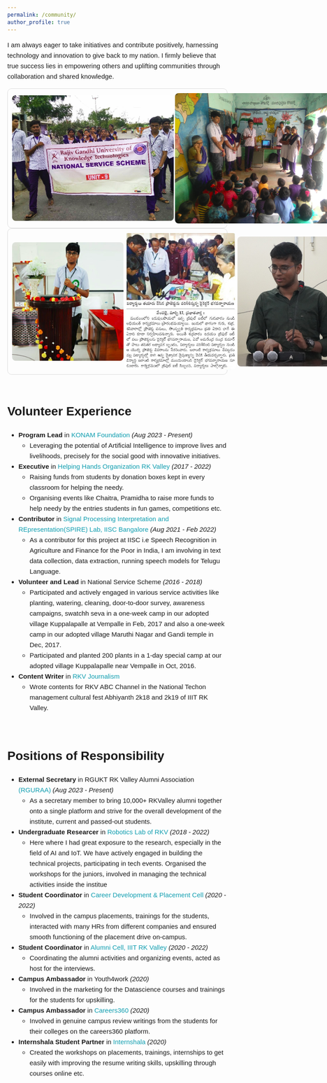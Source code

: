 ```yaml
---
permalink: /community/
author_profile: true
---
```

<div class="content-container" style="font-family: Arial, sans-serif; line-height: 1.6;">

<p style="font-size: 15px;">I am always eager to take initiatives and contribute positively, harnessing technology and innovation to give back to my nation. I firmly believe that true success lies in empowering others and uplifting communities through collaboration and shared knowledge.</p>
    
  <style>
        .talk-item {
            color: #1B1212;
            border: 1px solid #ddd;
            border-radius: 10px;
            padding: 10px;
            display: flex;
            align-items: center;
            gap: 3px;
            transition: box-shadow 0.3s ease; /* Smooth transition for shadow */
        }
    
        .talk-item:hover {
            box-shadow: 0 4px 15px rgba(0, 0, 0, 0.2); /* Shadow effect on hover */
        }
    
        .talk-image {
            width: 370px;
            height: auto;
            border-radius: 8px;
        }
        .talk-image1 {
            width: 255px;
            height: auto;
            border-radius: 8px;
        }
    </style>
   
  <div class="talk-container">
        <div class="talk-item">
            <img src="../images/g3.jpg" alt="Talk 1" class="talk-image" />
            <img src="../images/g8.png" alt="Talk 2" class="talk-image" />
        </div>
        <div class="talk-item">
          <img src="../images/g4.png" alt="Talk 1" class="talk-image1" />
          <img src="../images/g55.jpg" alt="Talk 2" class="talk-image1" />
          <img src="../images/n.JPG" alt="Talk 2" class="talk-image1" />
      </div>
    </div>
    <br>

    
<h1 id="volunteer-experience">Volunteer Experience</h1>
<ul style="font-size: 15px;">
  <li>
    <strong>Program Lead</strong> in <a href="https://konamfoundation.org/" style="color: rgb(16, 158, 176); text-decoration: none;">KONAM Foundation</a><em> (Aug 2023 - Present)</em><br>
    <ul>
      <li>Leveraging the potential of Artificial Intelligence to improve lives and livelihoods, precisely for the social good with innovative initiatives.</li>
    </ul>
  </li>
  <li>
    <strong>Executive</strong> in <a href="https://www.linkedin.com/company/helping-hands-organisation-rkvalley/posts/?feedView=all" style="color: rgb(16, 158, 176); text-decoration: none;">Helping Hands Organization RK Valley</a><em> (2017 - 2022)</em><br>
    <ul>
      <li>Raising funds from students by donation boxes kept in every classroom for helping the needy.</li>
      <li>Organising events like Chaitra, Pramidha to raise more funds to help needy by the entries students in fun games, competitions etc.</li>
    </ul>
  </li>
  <li>
    <strong>Contributor</strong> in <a href="https://respin.iisc.ac.in/students/peyala%20samarasimha%20reddy" style="color: rgb(16, 158, 176); text-decoration: none;">Signal Processing Interpretation and REpresentation(SPIRE) Lab, IISC Bangalore</a><em> (Aug 2021 - Feb 2022)</em><br>
    <ul>
      <li>As a contributor for this project at IISC i.e Speech Recognition in Agriculture and Finance for the Poor in India, I am involving in text data collection, data extraction, running speech models for Telugu Language.</li>
    </ul>
  </li>
  <li>
    <strong>Volunteer and Lead</strong> in National Service Scheme <em>(2016 - 2018)</em><br>
    <ul>
      <li>Participated and actively engaged in various service activities like planting, watering, cleaning, door-to-door survey, awareness campaigns, swatchh seva in a one-week camp in our adopted village Kuppalapalle at Vempalle in Feb, 2017 and also a one-week camp in our adopted village Maruthi Nagar and Gandi temple in Dec, 2017.</li>
      <li>Participated and planted 200 plants in a 1-day special camp at our adopted village Kuppalapalle near Vempalle in Oct, 2016.</li>
    </ul>
  </li>
  <li>
    <strong>Content Writer</strong> in <a href="https://www.youtube.com/@rkvabc1630" style="color: rgb(16, 158, 176); text-decoration: none;">RKV Journalism</a><br>
    <ul>
      <li>Wrote contents for RKV ABC Channel in the National Techon management cultural fest Abhiyanth 2k18 and 2k19 of IIIT RK Valley.</li>
    </ul>
  </li>
</ul>
<br>
<h1 id="positions-of-responsibility">Positions of Responsibility</h1>
<ul style="font-size: 15px;">
  <li>
    <strong>External Secretary</strong> in RGUKT RK Valley Alumni Association <a href="https://alumni.rguktrkv.ac.in/" style="color: rgb(16, 158, 176); text-decoration: none;">(RGURAA)</a><em> (Aug 2023 - Present)</em><br>
    <ul>
      <li>As a secretary member to bring 10,000+ RKValley alumni together onto a single platform and strive for the overall development of the institute, current and passed-out students.</li>
    </ul>
  </li>
<li>
    <strong>Undergraduate Researcer</strong> in <a href="https://www.linkedin.com/school/roboticsrkv" style="color: rgb(16, 158, 176); text-decoration: none;">Robotics Lab of RKV</a><em> (2018 - 2022)</em><br>
    <ul>
      <li>Here where I had great exposure to the research, especially in the field of AI and IoT. We have actively engaged in building the technical projects, participating in tech events. Organised the workshops for the juniors, involved in managing the technical activities inside the institue</li>
    </ul>
  </li>
  <li>
    <strong>Student Coordinator</strong> in <a href="https://www.linkedin.com/company/career-development-and-placement-cell-cdpc-rgukt-rk-valley" style="color: rgb(16, 158, 176); text-decoration: none;">Career Development & Placement Cell</a><em> (2020 - 2022)</em><br>
    <ul>
      <li>Involved in the campus placements, trainings for the students, interacted with many HRs from different companies and ensured smooth functioning of the placement drive on-campus.</li>
    </ul>
  </li>
  <li>
    <strong>Student Coordinator</strong> in <a href="https://www.youtube.com/@RGURAA" style="color: rgb(16, 158, 176); text-decoration: none;"> Alumni Cell, IIIT RK Valley</a><em> (2020 - 2022)</em><br>
    <ul>
      <li>Coordinating the alumni activities and organizing events, acted as host for the interviews.</li>
    </ul>
  </li>
  <li>
    <strong>Campus Ambassador</strong> in Youth4work<em> (2020)</em><br>
    <ul>
      <li>Involved in the marketing for the Datascience courses and trainings for the students for upskilling.</li>
    </ul>
  </li>
  <li>
    <strong>Campus Ambassador</strong> in <a href="https://www.careers360.com/" style="color: rgb(16, 158, 176); text-decoration: none;">Careers360</a><em> (2020)</em><br>
    <ul>
      <li>Involved in genuine campus review writings from the students for their colleges on the careers360 platform.</li>
    </ul>
  </li>
  <li>
    <strong>Internshala Student Partner</strong> in <a href="https://internshala.com/" style="color: rgb(16, 158, 176); text-decoration: none;">Internshala</a><em> (2020)</em><br>
    <ul>
      <li>Created the workshops on placements, trainings, internships to get easily with improving the resume writing skills, upskilling through courses online etc.</li>
    </ul>
  </li>
</ul>
